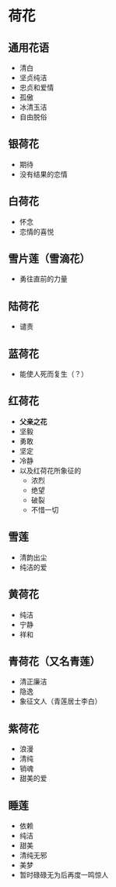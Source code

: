 # 荷花

## 通用花语

- 清白
- 坚贞纯洁
- 忠贞和爱情
- 孤傲
- 冰清玉洁
- 自由脱俗

## 银荷花

- 期待
- 没有结果的恋情

## 白荷花

- 怀念
- 恋情的喜悦

## 雪片莲（雪滴花）

- 勇往直前的力量

## 陆荷花

- 谴责

## 蓝荷花

- 能使人死而复生（？）

## 红荷花

- **父亲之花**
- 坚毅
- 勇敢
- 坚定
- 冷静
- 以及红荷花所象征的
  - 浓烈
  - 绝望
  - 破裂
  - 不惜一切

## 雪莲

- 清韵出尘
- 纯洁的爱

## 黄荷花

- 纯洁
- 宁静
- 祥和

## 青荷花（又名青莲）

- 清正廉洁
- 隐逸
- 象征文人（青莲居士李白）

## 紫荷花

- 浪漫
- 清纯
- 销魂
- 甜美的爱

## 睡莲

- 依赖
- 纯洁
- 甜美
- 清纯无邪
- 美梦
- 暂时碌碌无为后再度一鸣惊人